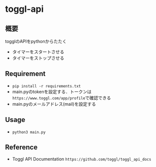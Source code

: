 # toggl-api
## 概要
togglのAPIをpythonからたたく
- タイマーをスタートさせる
- タイマーをストップさせる
## Requirement
- `pip install -r requirements.txt`
- main.pyのtokenを設定する．トークンは`https://www.toggl.com/app/profile`で確認できる
- main.pyのメールアドレス(mail)を設定する
## Usage
- `python3 main.py`

## Reference
- Toggl API Documentation `https://github.com/toggl/toggl_api_docs`